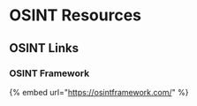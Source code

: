 # OSINT Resources

## OSINT Links

### OSINT Framework

{% embed url="https://osintframework.com/" %}





## 

